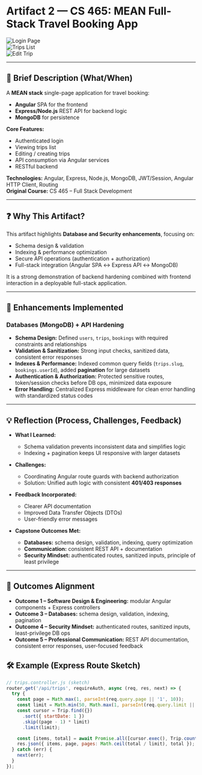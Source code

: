 # Artifact 2 — CS 465: MEAN Full-Stack Travel Booking App

![Login Page](assets/mean-login.png)  
![Trips List](assets/mean-trips.png)  
![Edit Trip](assets/mean-edit-trip.png)  

---

## 📌 Brief Description (What/When)
A **MEAN stack** single-page application for travel booking:  
- **Angular** SPA for the frontend  
- **Express/Node.js** REST API for backend logic  
- **MongoDB** for persistence  

**Core Features:**  
- Authenticated login  
- Viewing trips list  
- Editing / creating trips  
- API consumption via Angular services  
- RESTful backend  

**Technologies:** Angular, Express, Node.js, MongoDB, JWT/Session, Angular HTTP Client, Routing  
**Original Course:** CS 465 – Full Stack Development  

---

## ❓ Why This Artifact?
This artifact highlights **Database and Security enhancements**, focusing on:  
- Schema design & validation  
- Indexing & performance optimization  
- Secure API operations (authentication + authorization)  
- Full-stack integration (Angular SPA ↔ Express API ↔ MongoDB)  

It is a strong demonstration of backend hardening combined with frontend interaction in a deployable full-stack application.  

---

## 🔧 Enhancements Implemented

### Databases (MongoDB) + API Hardening
- **Schema Design:** Defined `users`, `trips`, `bookings` with required constraints and relationships  
- **Validation & Sanitization:** Strong input checks, sanitized data, consistent error responses  
- **Indexes & Performance:** Indexed common query fields (`trips.slug`, `bookings.userId`), added **pagination** for large datasets  
- **Authentication & Authorization:** Protected sensitive routes, token/session checks before DB ops, minimized data exposure  
- **Error Handling:** Centralized Express middleware for clean error handling with standardized status codes  

---

## 💡 Reflection (Process, Challenges, Feedback)

- **What I Learned:**  
  - Schema validation prevents inconsistent data and simplifies logic  
  - Indexing + pagination keeps UI responsive with larger datasets  

- **Challenges:**  
  - Coordinating Angular route guards with backend authorization  
  - Solution: Unified auth logic with consistent **401/403 responses**  

- **Feedback Incorporated:**  
  - Clearer API documentation  
  - Improved Data Transfer Objects (DTOs)  
  - User-friendly error messages  

- **Capstone Outcomes Met:**  
  - **Databases:** schema design, validation, indexing, query optimization  
  - **Communication:** consistent REST API + documentation  
  - **Security Mindset:** authenticated routes, sanitized inputs, principle of least privilege  

---

## 🎯 Outcomes Alignment
- **Outcome 1 – Software Design & Engineering:** modular Angular components + Express controllers  
- **Outcome 3 – Databases:** schema design, validation, indexing, pagination  
- **Outcome 4 – Security Mindset:** authenticated routes, sanitized inputs, least-privilege DB ops  
- **Outcome 5 – Professional Communication:** REST API documentation, consistent error responses, user-focused feedback  

## 🛠️ Example (Express Route Sketch)

```js
// trips.controller.js (sketch)
router.get('/api/trips', requireAuth, async (req, res, next) => {
  try {
    const page = Math.max(1, parseInt(req.query.page || '1', 10));
    const limit = Math.min(50, Math.max(1, parseInt(req.query.limit || '10', 10)));
    const cursor = Trip.find({})
      .sort({ startDate: 1 })
      .skip((page - 1) * limit)
      .limit(limit);

    const [items, total] = await Promise.all([cursor.exec(), Trip.countDocuments()]);
    res.json({ items, page, pages: Math.ceil(total / limit), total });
  } catch (err) {
    next(err);
  }
});
